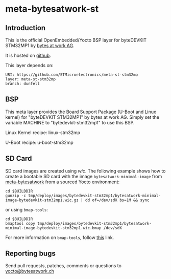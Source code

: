 meta-bytesatwork-st
================================


Introduction
-------------------------
This is the official OpenEmbedded/Yocto BSP layer for byteDEVKIT STM32MP1 by [bytes at
work AG](https://www.bytesatwork.io/).

It is hosted on [github](https://github.com/bytesatwork/meta-bytesatwork-st.git).

This layer depends on:

	URI: https://github.com/STMicroelectronics/meta-st-stm32mp
	layer: meta-st-stm32mp
	branch: dunfell


BSP
-------------------------
This meta layer provides the Board Support Package (U-Boot and Linux kernel)
for "byteDEVKIT STM32MP1" by bytes at work AG. Simply set the variable MACHINE to
"bytedevkit-stm32mp1" to use this BSP.

Linux Kernel recipe: linux-stm32mp

U-Boot recipe: u-boot-stm32mp


SD Card
-------------------------
SD card images are created using *wic*.
The following example shows how to create a bootable SD card with the image
`bytesatwork-minimal-image` from
[meta-bytesatwork](https://github.com/bytesatwork/meta-bytesatwork.git) from a
sourced Yocto environment:

	cd $BUILDDIR
	gunzip -c tmp/deploy/images/bytedevkit-stm32mp1/bytesatwork-minimal-image-bytedevkit-stm32mp1.wic.gz | dd of=/dev/sdX bs=1M && sync

or using `bmap-tools`:

	cd $BUILDDIR
	bmaptool copy tmp/deploy/images/bytedevkit-stm32mp1/bytesatwork-minimal-image-bytedevkit-stm32mp1.wic.bmap /dev/sdX

For more information on `bmap-tools`, follow [this](https://docs.yoctoproject.org/3.1.14/dev-manual/dev-manual-common-tasks.html#flashing-images-using-bmaptool) link.


Reporting bugs
-------------------------
Send pull requests, patches, comments or questions to yocto@bytesatwork.ch

